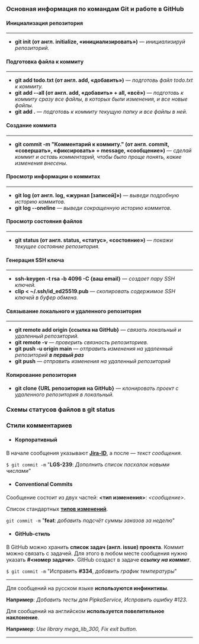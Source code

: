 ### Основная информация по командам Git и работе в GitHub

#### Инициализация репозитория
___

* __git init (от англ. initialize, «инициализировать»)__ — *инициализируй репозиторий.*

#### Подготовка файла к коммиту
___

* __git add todo.txt (от англ. add, «добавить»)__ — *подготовь файл todo.txt к коммиту.*
* __git add --all (от англ. add, «добавить» + all, «всё»)__ — *подготовь к коммиту сразу все файлы, в которых были изменения, и все новые файлы.*
* __git add .__ — *подготовь к коммиту текущую папку и все файлы в ней.*

#### Создание коммита
___

* __git commit -m "Комментарий к коммиту." (от англ. commit, «совершать», «фиксировать» + message, «сообщение»)__ — *сделай коммит и оставь комментарий, чтобы было проще понять, какие изменения внесены.* 

#### Просмотр информации о коммитах
___

* __git log (от англ. log, «журнал [записей]»)__ — *выведи подробную историю коммитов.*
* __git log --oneline__ — *выведи сокращенную историю коммитов.*

#### Просмотр состояния файлов
___

* __git status (от англ. status, «статус», «состояние»)__ — *покажи текущее состояние репозитория.*

#### Генерация SSH ключа
___

* __ssh-keygen -t rsa -b 4096 -C {ваш email}__ — *создает пару SSH ключей.*
* __clip < ~/.ssh/id_ed25519.pub__ — *скопировать содержимое SSH ключей в буфер обмена.*

#### Связывание локального и удаленного репозитория
___
* __git remote add origin {ссылка на GitHub}__  — *связать локальный и удаленный репозиторий.*
* __git remote -v__  — *проверить связность репозиториев.*
* __git push -u origin main__ — *отправить изменения на удаленный репозиторий __в первый раз__* 
* __git push__ — *отправить изменения на удаленный репозиторий* 

#### Копирование репозитория
* __git clone {URL репозитория на GitHub}__ — *клонировать проект с удаленного репозитория в локальный.* 

### Схемы статусов файлов в git status

### Стили комментариев

* #### Корпоративный

В начале сообщения указывают [**Jira-ID**](https://en.wikipedia.org/wiki/Jira_(software)), а после — _текст сообщения_.

`$ git commit -m` "**LGS-239**: _Дополнить список пасхалок новыми числами_"

* #### Conventional Commits

Сообщение состоит из двух частей: **<тип изменения>**: _<сообщение>_. 

Список стандартных [**типов изменений**](https://www.conventionalcommits.org/ru/v1.0.0-beta.4/#%D1%81%D0%BF%D0%B5%D1%86%D0%B8%D1%84%D0%B8%D0%BA%D0%B0%D1%86%D0%B8%D1%8F).

`git commit -m` "**feat**: _добавить подсчёт суммы заказов за неделю_" 

* #### GitHub-стиль

В GitHub можно хранить **список задач (англ. issue) проекта**. Коммит можно связать с задачей. Для этого в любом месте сообщения нужно указать **#<номер задачи>**. GitHub создаст в задаче **_ссылку на коммит_**.

`$ git commit -m` "Исправить **#334**, _добавить график температуры_"

___

Для сообщений на русском языке **используются инфинитивы**. 

**Например**: _Добавить тесты для PipkaService, Исправить ошибку #123._

Для сообщений на английском **используется повелительное наклонение**. 

**Например**: _Use library mega_lib_300, Fix exit button._
___
